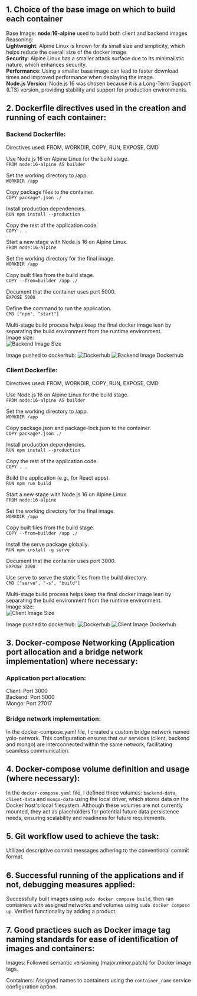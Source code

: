 ## 1. Choice of the base image on which to build each container 
Base Image: **node:16-alpine** used to build both client and backend images <br />
Reasoning: <br />
**Lightweight**: Alpine Linux is known for its small size and simplicity, which helps reduce the overall size of the docker image.<br />
**Security**: Alpine Linux has a smaller attack surface due to its minimalistic nature, which enhances security.<br />
**Performance**: Using a smaller base image can lead to faster download times and improved performance when deploying the image.<br />
**Node.js Version**: Node.js 16 was chosen because it is a Long-Term Support (LTS) version, providing stability and support for production environments.

## 2. Dockerfile directives used in the creation and running of each container:
### Backend Dockerfile:
Directives used: FROM, WORKDIR, COPY, RUN, EXPOSE, CMD


Use Node.js 16 on Alpine Linux for the build stage.<br />
 ```FROM node:16-alpine AS builder```

Set the working directory to /app.<br />
 ```WORKDIR /app```

Copy package files to the container.<br />
 ```COPY package*.json ./```

Install production dependencies.<br />
 ```RUN npm install --production```

Copy the rest of the application code.<br />
 ```COPY . .```

Start a new stage with Node.js 16 on Alpine Linux.<br />
 ```FROM node:16-alpine```

Set the working directory for the final image.<br />
 ```WORKDIR /app```

Copy built files from the build stage.<br />
 ```COPY --from=builder /app ./```

Document that the container uses port 5000.<br />
 ```EXPOSE 5000```

Define the command to run the application.<br />
 ```CMD ["npm", "start"]```

 Multi-stage build process helps keep the final docker image lean by separating the build environment from the runtime environment.<br />
 Image size:<br />
 ![Backend Image Size](images/backend-img-size.png)

 Image pushed to dockerhub:
 ![Dockerhub](images/dockerhub.png)
 ![Backend Image Dockerhub](images/backend-img-dockerhub.png)



### Client Dockerfile:
Directives used: FROM, WORKDIR, COPY, RUN, EXPOSE, CMD


Use Node.js 16 on Alpine Linux for the build stage.<br />
 ```FROM node:16-alpine AS builder```

Set the working directory to /app.<br />
 ```WORKDIR /app```

Copy package.json and package-lock.json to the container.<br />
 ```COPY package*.json ./```

Install production dependencies.<br />
 ```RUN npm install --production```

Copy the rest of the application code.<br />
 ```COPY . .```

Build the application (e.g., for React apps).<br />
 ```RUN npm run build```

Start a new stage with Node.js 16 on Alpine Linux.<br />
 ```FROM node:16-alpine```

Set the working directory for the final image.<br />
 ```WORKDIR /app```

Copy built files from the build stage.<br />
 ```COPY --from=builder /app ./```

Install the serve package globally.<br />
 ```RUN npm install -g serve```

Document that the container uses port 3000.<br />
 ```EXPOSE 3000```

Use serve to serve the static files from the build directory.<br />
 ```CMD ["serve", "-s", "build"]```

Multi-stage build process helps keep the final docker image lean by separating the build environment from the runtime environment.<br />
  Image size:<br />
  ![Client Image Size](images/client-img-size.png)

Image pushed to dockerhub:
 ![Dockerhub](images/dockerhub.png)
 ![Client Image Dockerhub](images/client-img-dockerhub.png)
## 3. Docker-compose Networking (Application port allocation and a bridge network implementation) where necessary:
### Application port allocation:
Client: Port 3000<br />
Backend: Port 5000<br />
Mongo: Port 27017

### Bridge network implementation: 
In the docker-compose.yaml file, I created a custom bridge network named yolo-network. This configuration ensures that our services (client, backend and mongo) are interconnected within the same network, facilitating seamless communication.

## 4. Docker-compose volume definition and usage (where necessary):
In the `docker-compose.yaml` file, I defined three volumes: `backend-data`, `client-data` and `mongo-data` using the local driver, which stores data on the Docker host's local filesystem. Although these volumes are not currently mounted, they act as placeholders for potential future data persistence needs, ensuring scalability and readiness for future requirements.

## 5. Git workflow used to achieve the task:
Utilized descriptive commit messages adhering to the conventional commit format.

## 6. Successful running of the applications and if not, debugging measures applied:
Successfully built images using `sudo docker compose build`, then ran containers with assigned networks and volumes using `sudo docker compose up`. Verified functionality by adding a product.


## 7. Good practices such as Docker image tag naming standards for ease of identification of images and containers:
Images: Followed semantic versioning (major.minor.patch) for Docker image tags.<br />

Containers: Assigned names to containers using the `container_name` service configuration option.

